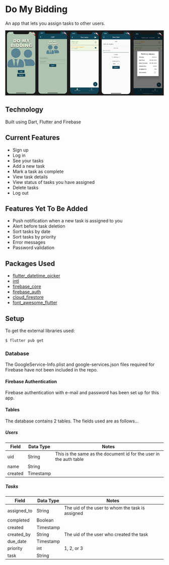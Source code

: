 # Do My Bidding

An app that lets you assign tasks to other users. 

![Screenshots](screenshots.jpg)

## Technology
Built using Dart, Flutter and Firebase

## Current Features
- Sign up
- Log in
- See your tasks
- Add a new task
- Mark a task as complete
- View task details
- View status of tasks you have assigned
- Delete tasks
- Log out

## Features Yet To Be Added
- Push notification when a new task is assigned to you
- Alert before task deletion 
- Sort tasks by date
- Sort tasks by priority
- Error messages
- Password validation

## Packages Used
- [flutter_datetime_picker](https://pub.dev/packages/flutter_datetime_picker)
- [intl](https://pub.dev/packages/intl)
- [firebase_core](https://pub.dev/packages/firebase_core)
- [firebase_auth](https://pub.dev/packages/firebase_auth)
- [cloud_firestore](https://pub.dev/packages/cloud_firestore)
- [font_awesome_flutter](https://pub.dev/packages/font_awesome_flutter)

## Setup

To get the external libraries used:

```bash
$ flutter pub get
```


### Database

The GoogleService-Info.plist and google-services.json files required for Firebase have not been included in the repo. 

#### Firebase Authentication

Firebase authentication with e-mail and password has been set up for this app.

#### Tables

The database contains 2 tables. The fields used are as follows...

##### Users

| Field | Data Type | Notes |
|---|---|---|  
| uid | String | This is the same as the document id for the user in the auth table |
| name | String | | 
| created | Timestamp | |

##### Tasks

| Field | Data Type | Notes |
|---|---|---|  
| assigned_to | String | The uid of the user to whom the task is assigned |
| completed | Boolean | | 
| created | Timestamp | |
| created_by | String | The uid of the user who created the task |
| due_date | Timestamp | |
| priority | int | 1, 2, or 3 |
| task | String | |


